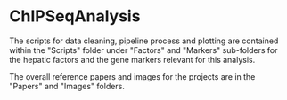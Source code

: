 # ChIPSeqAnalysis

The scripts for data cleaning, pipeline process and plotting are contained within the "Scripts" folder under "Factors" and "Markers" sub-folders for the hepatic factors and the gene markers relevant for this analysis.

The overall reference papers and images for the projects are in the "Papers" and "Images" folders.
